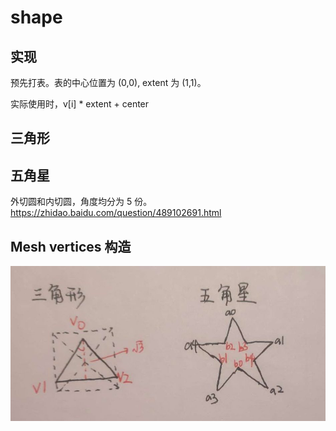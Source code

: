 # shape

## 实现

预先打表。表的中心位置为 (0,0), extent 为 (1,1)。

实际使用时，v[i] * extent + center


## 三角形


## 五角星

外切圆和内切圆，角度均分为 5 份。
https://zhidao.baidu.com/question/489102691.html


## Mesh vertices 构造

<img src="image/shape_mesh_vertices.jpg" />